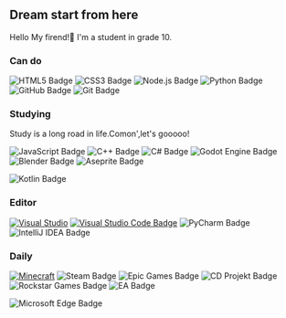 ## Dream start from here
Hello My firend!👋
I'm a student in grade 10.

### Can do

![HTML5 Badge](https://img.shields.io/badge/HTML5-E34F26?logo=html5&logoColor=fff&style=for-the-badge)
![CSS3 Badge](https://img.shields.io/badge/CSS3-1572B6?logo=css3&logoColor=fff&style=for-the-badge)
![Node.js Badge](https://img.shields.io/badge/Node.js-393?logo=nodedotjs&logoColor=fff&style=for-the-badge)
![Python Badge](https://img.shields.io/badge/Python-3776AB?logo=python&logoColor=fff&style=for-the-badge)
![GitHub Badge](https://img.shields.io/badge/GitHub-181717?logo=github&logoColor=fff&style=for-the-badge)
![Git Badge](https://img.shields.io/badge/Git-F05032?logo=git&logoColor=fff&style=for-the-badge)

### Studying
Study is a long road in life.Comon',let's gooooo!

![JavaScript Badge](https://img.shields.io/badge/JavaScript-F7DF1E?logo=javascript&logoColor=000&style=for-the-badge)
![C++ Badge](https://img.shields.io/badge/C%2B%2B-00599C?logo=cplusplus&logoColor=fff&style=for-the-badge)
![C# Badge](https://img.shields.io/badge/C%23-512BD4?logo=csharp&logoColor=fff&style=for-the-badge)
![Godot Engine Badge](https://img.shields.io/badge/Godot%20Engine-478CBF?logo=godotengine&logoColor=fff&style=for-the-badge)
![Blender Badge](https://img.shields.io/badge/Blender-E87D0D?logo=blender&logoColor=fff&style=for-the-badge)
![Aseprite Badge](https://img.shields.io/badge/Aseprite-7D929E?logo=aseprite&logoColor=fff&style=for-the-badge)

![Kotlin Badge](https://img.shields.io/badge/Kotlin-7F52FF?logo=kotlin&logoColor=fff&style=for-the-badge)


### Editor
[![Visual Studio](https://img.shields.io/badge/Visual%20Studio-5C2D91?logo=visualstudio&logoColor=fff&style=for-the-badge)](https://code.visualstudio.com/)
[![Visual Studio Code Badge](https://img.shields.io/badge/Visual%20Studio%20Code-007ACC?logo=visualstudiocode&logoColor=fff&style=for-the-badge)](https://visualstudio.microsoft.com/)
![PyCharm Badge](https://img.shields.io/badge/PyCharm-000?logo=pycharm&logoColor=fff&style=for-the-badge)
![IntelliJ IDEA Badge](https://img.shields.io/badge/IntelliJ%20IDEA-000?logo=intellijidea&logoColor=fff&style=for-the-badge)

### Daily
[![Minecraft](https://img.shields.io/badge/Minecraft-3C8527?logo=minecraft&logoColor=fff&style=for-the-badge)](https://www.minecraft.net)
![Steam Badge](https://img.shields.io/badge/Steam-000?logo=steam&logoColor=fff&style=for-the-badge)
![Epic Games Badge](https://img.shields.io/badge/Epic%20Games-313131?logo=epicgames&logoColor=fff&style=for-the-badge)
![CD Projekt Badge](https://img.shields.io/badge/CD%20Projekt-DC0D15?logo=cdprojekt&logoColor=fff&style=for-the-badge)
![Rockstar Games Badge](https://img.shields.io/badge/Rockstar%20Games-FCAF17?logo=rockstargames&logoColor=fff&style=for-the-badge)
![EA Badge](https://img.shields.io/badge/EA-000?logo=ea&logoColor=fff&style=for-the-badge)

![Microsoft Edge Badge](https://img.shields.io/badge/Microsoft%20Edge-0078D7?logo=microsoftedge&logoColor=fff&style=for-the-badge)
